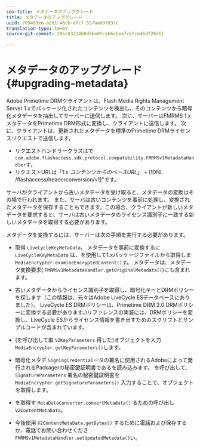 ```yaml
---
seo-title: メタデータのアップグレード
title: メタデータのアップグレード
uuid: 769483e6-a2d1-46cb-afcf-557aa807037c
translation-type: tm+mt
source-git-commit: 29bc8323460d9be0fce66cbea7c6fce46df20d61

---
```



# メタデータのアップグレード{#upgrading-metadata}

Adobe Primetime DRMクライアントは、Flash Media Rights Management Server 1.xでパッケージ化されたコンテンツを検出し、そのコンテンツから暗号化メタデータを抽出してサーバーに送信します。 次に、サーバーはFMRMS 1.xメタデータをPrimetime DRM形式に変換し、クライアントに送信します。 次に、クライアントは、更新されたメタデータを標準のPrimetime DRMライセンスリクエストで送信します。

* リクエストハンドラークラスはで `com.adobe.flashaccess.sdk.protocol.compatibility.FMRMSv1MetadataHandler`す。
* リクエストURLは「1.x *コンテンツからのベースURL*」 + [!DNL /flashaccess/headerconversion/v1]&quot;です。

サーバがクライアントから古いメタデータを受け取ると、メタデータの変換はその場で行われます。 また、サーバは古いコンテンツを事前に処理し、変換されたメタデータを保存することもできます。この場合、クライアントが新しいメタデータを要求すると、サーバは古いメタデータのライセンス識別子に一致する新しいメタデータを取得する必要があります。

メタデータを変換するには、サーバーは次の手順を実行する必要があります。

* 取得 `LiveCycleKeyMetaData`。 メタデータを事前に変換するに `LiveCycleKeyMetaData` は、を使用して1.xパッケージファイルから取得しま `MediaEncrypter.examineEncryptedContent()`す。 メタデータは、メタデータ変換要求( `FMRMSv1MetadataHandler.getOriginalMetadata()`)にも含まれます。

* 古いメタデータからライセンス識別子を取得し、暗号化キーとDRMポリシーを探します（この情報は、元々はAdobe LiveCycle ESデータベースにありました）。 LiveCycle ES DRMポリシーは、Primetime DRM 2.0 DRMポリシーに変換する必要があります。)リファレンスの実装には、DRMポリシーを変換し、LiveCycle ESからライセンス情報を書き出すためのスクリプトとサンプルコードが含まれています。
* (を呼び出して取 `V2KeyParameters` 得した)オブジェクトを入力 `MediaEncrypter.getKeyParameters()`します。

* 暗号化メタデ `SigningCredential`ータの署名に使用されるAdobeによって発行されるPackagerの秘密鍵証明書であるを読み込みます。 を呼び出して、 `SignatureParameters` 署名の秘密鍵証明書を `MediaEncrypter.getSignatureParameters()` 入力することで、オブジェクトを取得します。

* を取得す `MetaDataConverter.convertMetadata()` るための呼び出し `V2ContentMetaData`。

* 今後使用 `V2ContentMetaData.getBytes()` するために電話および保存するか、電話でお問い合わせくださ `FMRMSv1MetadataHandler.setUpdatedMetadata()`い。

